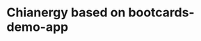 Chianergy based on bootcards-demo-app
==================

<!-- Sample application to showcase the <a href="http://bootcards.org">Bootcards</a> UI framework. It can be viewed live at <a href="http://demo.bootcards.org" target="_blank">demo.bootcards.org</a>.

View the app with different devices (iOS, Android, PC) to see the near-native look.

<b>Important:</b> Not all functions have been implemented: you cannot save, add or delete items for instance.

This demo application uses the following Node plugins:

Express (for the web app)
express-hbs (using handlebar templates server side)
express-pjax (pjax partials with express)
moment (date/time handling)
bower (clientside libraries package manager)

The following client libraries are used:

- jQuery
- Bootstrap v3.3
- jQuery UI (slide animations)
- Font Awesome (icons)
- morris.js (chart demos)
	- Raphael
	- Sizzle -->
